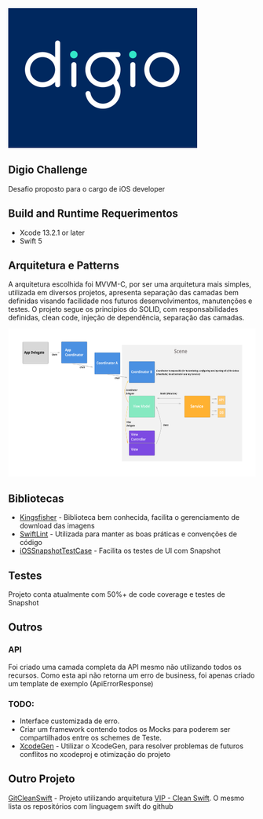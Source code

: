 <img src="/Documentation/Images/logodigio.png" width="385" height="285">

## Digio Challenge

Desafio proposto para o cargo de iOS developer

## Build and Runtime Requerimentos

* Xcode 13.2.1 or later
* Swift 5

## Arquitetura e Patterns

A arquitetura escolhida foi MVVM-C, por ser uma arquitetura mais simples, utilizada em diversos projetos, apresenta separação das camadas bem definidas visando facilidade nos futuros desenvolvimentos, manutenções e testes.
O projeto segue os principios do SOLID, com responsabilidades definidas, clean code, injeção de dependência, separação das camadas.

<img src="/Documentation/Images/architecture.png" width="700" height="301">


## Bibliotecas 

* [Kingsfisher](https://github.com/onevcat/Kingfisher) - Biblioteca bem conhecida, facilita o gerenciamento de download das imagens
* [SwiftLint](https://github.com/realm/SwiftLint) - Utilizada para manter as boas práticas e convenções de código
* [iOSSnapshotTestCase](https://github.com/uber/ios-snapshot-test-case) - Facilita os testes de UI com Snapshot

## Testes

Projeto conta atualmente com 50%+ de code coverage e testes de Snapshot

## Outros

### API

Foi criado uma camada completa da API mesmo não utilizando todos os recursos.
Como esta api não retorna um erro de business, foi apenas criado um template de exemplo (ApiErrorResponse) 

### TODO:

* Interface customizada de erro.
* Criar um framework contendo todos os Mocks para poderem ser compartilhados entre os schemes de Teste.
* [XcodeGen](https://github.com/yonaskolb/XcodeGen) - Utilizar o XcodeGen, para resolver problemas de futuros conflitos no xcodeproj e otimização do projeto

## Outro Projeto

[GitCleanSwift](https://github.com/mauriciobalenamazzocco/GitCleanSwift) - Projeto utilizando arquitetura [VIP - Clean Swift](https://clean-swift.com/clean-swift-ios-architecture/vip-cycle/). O mesmo lista os repositórios com linguagem swift do github



